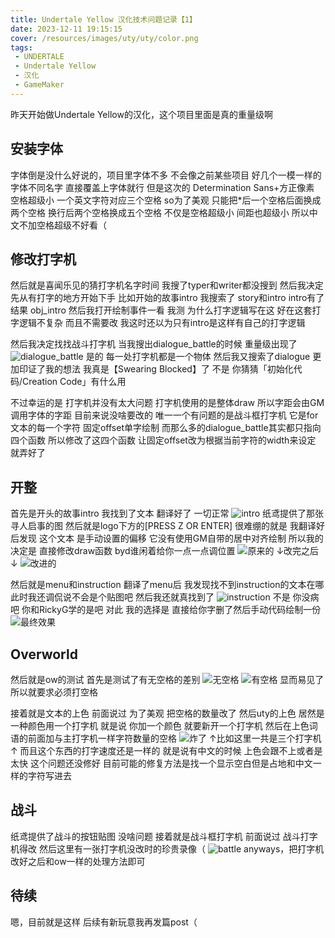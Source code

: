 ```yaml
---
title: Undertale Yellow 汉化技术问题记录【1】
date: 2023-12-11 19:15:15
cover: /resources/images/uty/uty/color.png
tags: 
 - UNDERTALE
 - Undertale Yellow
 - 汉化
 - GameMaker
---
```


昨天开始做Undertale Yellow的汉化，这个项目里面是真的重量级啊

## 安装字体

字体倒是没什么好说的，项目里字体不多
不会像之前某些项目 好几个一模一样的字体不同名字
直接覆盖上字体就行
但是这次的 Determination Sans+方正像素 空格超级小
一个英文字符对应三个空格
so为了美观 只能把*后一个空格后面换成两个空格 换行后两个空格换成五个空格
不仅是空格超级小 间距也超级小
所以中文不加空格超级不好看（

## 修改打字机
然后就是喜闻乐见的猜打字机名字时间
我搜了typer和writer都没搜到
然后我决定先从有打字的地方开始下手
比如开始的故事intro
我搜索了 story和intro
intro有了结果 obj_intro
然后我打开绘制事件一看
我测 为什么打字逻辑写在这
好在这套打字逻辑不复杂 而且不需要改
我这时还以为只有intro是这样有自己的打字逻辑

然后我决定找找战斗打字机
当我搜出dialogue_battle的时候
重量级出现了
![dialogue_battle](./resources/images/uty/uty/dialogue_battle.png)
是的 每一处打字机都是一个物体
然后我又搜索了dialogue
更加印证了我的想法
我真是【Swearing Blocked】了
不是 你猜猜「初始化代码/Creation Code」有什么用

不过幸运的是 打字机并没有太大问题 打字机使用的是整体draw
所以字距会由GM调用字体的字距 目前来说没啥要改的
唯一一个有问题的是战斗框打字机 它是for文本的每一个字符 固定offset单字绘制
而那么多的dialogue_battle其实都只指向四个函数
所以修改了这四个函数 让固定offset改为根据当前字符的width来设定 就弄好了

## 开整
首先是开头的故事intro
我找到了文本 翻译好了 一切正常
![intro](./resources/images/uty/uty/intro.png)
纸鸢提供了那张寻人启事的图
然后就是logo下方的\[PRESS Z OR ENTER\]
很难绷的就是 我翻译好后发现 这个文本 是手动设置的偏移
它没有使用GM自带的居中对齐绘制
所以我的决定是 直接修改draw函数
byd谁闲着给你一点一点调位置
![原来的](./resources/images/uty/uty/z_enter_original.png)
↓改完之后↓
![改进的](./resources/images/uty/uty/z_enter_improved.png)

然后就是menu和instruction
翻译了menu后 我发现找不到instruction的文本在哪
此时我还调侃说不会是个贴图吧
然后我还就真找到了
![instruction](./resources/images/uty/uty/instruction.png)
不是 你没病吧 你和RickyG学的是吧
对此 我的选择是
直接给你字删了然后手动代码绘制一份
![最终效果](./resources/images/uty/uty/menu.png)

## Overworld
然后就是ow的测试
首先是测试了有无空格的差别
![无空格](./resources/images/uty/uty/no_space.png)
![有空格](./resources/images/uty/uty/with_space.png)
显而易见了 所以就要求必须打空格

接着就是文本的上色
前面说过 为了美观 把空格的数量改了
然后uty的上色 居然是一种颜色用一个打字机
就是说 你加一个颜色 就要新开一个打字机 然后在上色词语的前面加与主打字机一样字符数量的空格
![炸了](./resources/images/uty/uty/color.png)
↑比如这里一共是三个打字机↑
而且这个东西的打字速度还是一样的
就是说有中文的时候 上色会跟不上或者是太快
这个问题还没修好 目前可能的修复方法是找一个显示空白但是占地和中文一样的字符写进去

## 战斗
纸鸢提供了战斗的按钮贴图
没啥问题 接着就是战斗框打字机
前面说过 战斗打字机得改
然后这里有一张打字机没改时的珍贵录像（
![battle](./resources/images/uty/uty/battle.png)
anyways，把打字机改好之后和ow一样的处理方法即可

## 待续
嗯，目前就是这样
后续有新玩意我再发篇post（